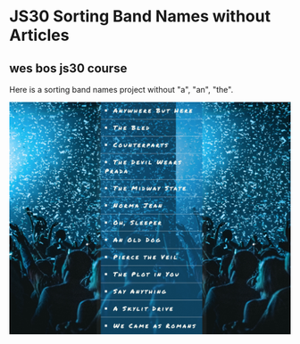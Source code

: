 # JS30 Sorting Band Names without Articles

## wes bos js30 course

Here is a sorting band names project without "a", "an", "the".

![Alt](ss.png)
